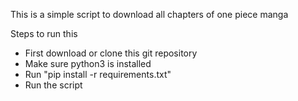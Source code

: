This is a simple script to download all chapters of one piece manga

Steps to run this

- First download or clone this git repository
- Make sure python3 is installed
- Run "pip install -r requirements.txt"
- Run the script 